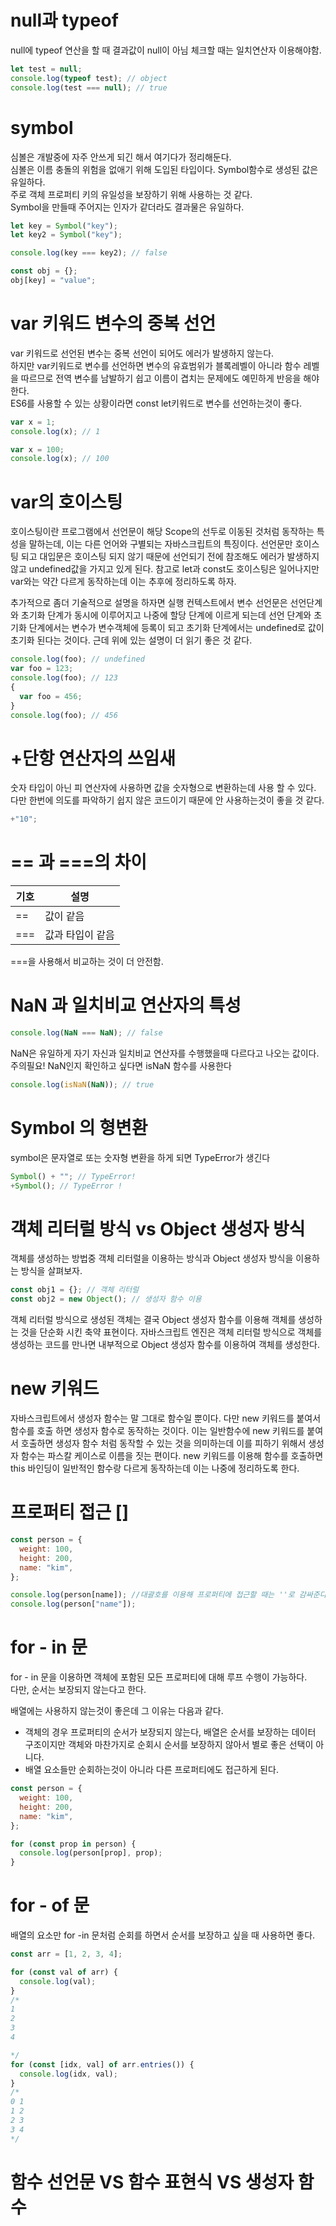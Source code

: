 # null과 typeof

null에 typeof 연산을 할 때 결과값이 null이 아님 체크할 때는 일치연산자 이용해야함.

```js
let test = null;
console.log(typeof test); // object
console.log(test === null); // true
```

# symbol

심볼은 개발중에 자주 안쓰게 되긴 해서 여기다가 정리해둔다.  
심볼은 이름 충돌의 위험을 없애기 위해 도입된 타입이다. Symbol함수로 생성된 값은 유일하다.  
주로 객체 프로퍼티 키의 유일성을 보장하기 위해 사용하는 것 같다.  
Symbol을 만들때 주어지는 인자가 같더라도 결과물은 유일하다.

```js
let key = Symbol("key");
let key2 = Symbol("key");

console.log(key === key2); // false

const obj = {};
obj[key] = "value";
```

# var 키워드 변수의 중복 선언

var 키워드로 선언된 변수는 중복 선언이 되어도 에러가 발생하지 않는다.  
하지만 var키워드로 변수를 선언하면 변수의 유효범위가 블록레벨이 아니라 함수 레벨을 따르므로 전역 변수를 남발하기 쉽고 이름이 겹치는 문제에도 예민하게 반응을 해야한다.  
ES6를 사용할 수 있는 상황이라면 const let키워드로 변수를 선언하는것이 좋다.

```js
var x = 1;
console.log(x); // 1

var x = 100;
console.log(x); // 100
```

# var의 호이스팅

호이스팅이란 프로그램에서 선언문이 해당 Scope의 선두로 이동된 것처럼 동작하는 특성을 말하는데, 이는 다른 언어와 구별되는 자바스크립트의 특징이다. 선언문만 호이스팅 되고 대입문은 호이스팅 되지 않기 때문에 선언되기 전에 참조해도 에러가 발생하지 않고 undefined값을 가지고 있게 된다. 참고로 let과 const도 호이스팅은 일어나지만 var와는 약간 다르게 동작하는데 이는 추후에 정리하도록 하자.

추가적으로 좀더 기술적으로 설명을 하자면 실행 컨텍스트에서 변수 선언문은 선언단계와 초기화 단계가 동시에 이루어지고 나중에 할당 단계에 이르게 되는데 선언 단계와 초기화 단계에서는 변수가 변수객체에 등록이 되고 초기화 단계에서는 undefined로 값이 초기화 된다는 것이다. 근데 위에 있는 설명이 더 읽기 좋은 것 같다.

```js
console.log(foo); // undefined
var foo = 123;
console.log(foo); // 123
{
  var foo = 456;
}
console.log(foo); // 456
```

# +단항 연산자의 쓰임새

숫자 타입이 아닌 피 연산자에 사용하면 값을 숫자형으로 변환하는데 사용 할 수 있다.  
다만 한번에 의도를 파악하기 쉽지 않은 코드이기 때문에 안 사용하는것이 좋을 것 같다.

```js
+"10";
```

# == 과 ===의 차이

| 기호 | 설명             |
| ---- | ---------------- |
| ==   | 값이 같음        |
| ===  | 값과 타입이 같음 |

===을 사용해서 비교하는 것이 더 안전함.

# NaN 과 일치비교 연산자의 특성

```js
console.log(NaN === NaN); // false
```

NaN은 유일하게 자기 자신과 일치비교 연산자를 수행했을때 다르다고 나오는 값이다. 주의필요!
NaN인지 확인하고 싶다면 isNaN 함수를 사용한다

```js
console.log(isNaN(NaN)); // true
```

# Symbol 의 형변환

symbol은 문자열로 또는 숫자형 변환을 하게 되면 TypeError가 생긴다

```js
Symbol() + ""; // TypeError!
+Symbol(); // TypeError !
```

# 객체 리터럴 방식 vs Object 생성자 방식

객체를 생성하는 방법중 객체 리터럴을 이용하는 방식과 Object 생성자 방식을 이용하는 방식을 살펴보자.

```js
const obj1 = {}; // 객체 리터럴
const obj2 = new Object(); // 생성자 함수 이용
```

객체 리터럴 방식으로 생성된 객체는 결국 Object 생성자 함수를 이용해 객체를 생성하는 것을 단순화 시킨 축약 표현이다. 자바스크립트 엔진은 객체 리터럴 방식으로 객체를 생성하는 코드를 만나면 내부적으로 Object 생성자 함수를 이용하여 객체를 생성한다.

# new 키워드

자바스크립트에서 생성자 함수는 말 그대로 함수일 뿐이다. 다만 new 키워드를 붙여서 함수를 호출 하면 생성자 함수로 동작하는 것이다. 이는 일반함수에 new 키워드를 붙여서 호출하면 생성자 함수 처럼 동작할 수 있는 것을 의미하는데 이를 피하기 위해서 생성자 함수는 파스칼 케이스로 이름을 짓는 편이다. new 키워드를 이용해 함수를 호출하면 this 바인딩이 일반적인 함수랑 다르게 동작하는데 이는 나중에 정리하도록 한다.

# 프로퍼티 접근 []

```js
const person = {
  weight: 100,
  height: 200,
  name: "kim",
};

console.log(person[name]); //대괄호를 이용해 프로퍼티에 접근할 때는 ''로 감싸준다!
console.log(person["name"]);
```

# for - in 문

for - in 문을 이용하면 객체에 포함된 모든 프로퍼티에 대해 루프 수행이 가능하다.  
다만, 순서는 보장되지 않는다고 한다.

배열에는 사용하지 않는것이 좋은데 그 이유는 다음과 같다.

- 객체의 경우 프로퍼티의 순서가 보장되지 않는다, 배열은 순서를 보장하는 데이터 구조이지만 객체와 마찬가지로 순회시 순서를 보장하지 않아서 별로 좋은 선택이 아니다.
- 배열 요소들만 순회하는것이 아니라 다른 프로퍼티에도 접근하게 된다.

```js
const person = {
  weight: 100,
  height: 200,
  name: "kim",
};

for (const prop in person) {
  console.log(person[prop], prop);
}
```

# for - of 문

배열의 요소만 for -in 문처럼 순회를 하면서 순서를 보장하고 싶을 때 사용하면 좋다.

```js
const arr = [1, 2, 3, 4];

for (const val of arr) {
  console.log(val);
}
/*
1
2
3
4

*/
for (const [idx, val] of arr.entries()) {
  console.log(idx, val);
}
/* 
0 1
1 2
2 3
3 4
*/
```

# 함수 선언문 VS 함수 표현식 VS 생성자 함수

